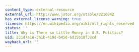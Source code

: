 ```yaml
---
content_type: external-resource
external_url: http://www.jstor.org/stable/3216842
has_external_license_warning: true
license: https://en.wikipedia.org/wiki/All_rights_reserved
status: ''
title: Why is There so Little Money in U.S. Politics?
uid: 231d7a1e-3a1b-419d-b45d-6d15b10f38cd
wayback_url: ''
---
```

